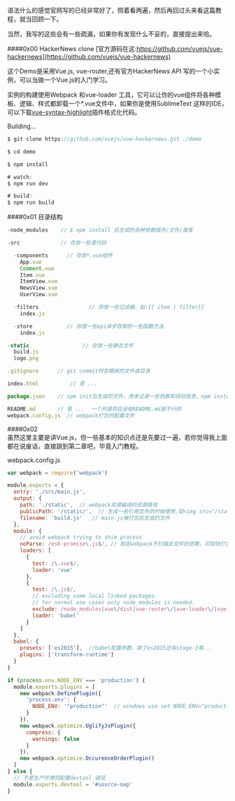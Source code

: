 语法什么的感觉官网写的已经非常好了，照着看两遍，然后再回过头来看这篇教程，就当回顾一下。

当然，我写的这些会有一些疏漏，如果你有发现什么不妥的，直接提出来哈。

####0x00 HackerNews clone
[官方源码在这:https://github.com/vuejs/vue-hackernews](https://github.com/vuejs/vue-hackernews)

这个Demo是采用Vue.js, vue-router,还有官方HackerNews API 写的一个小实例，可以当做一个Vue.js的入门学习。

实例的构建使用Webpack 和vue-loader 工具，它可以让你的vue组件将各种模板、逻辑、样式都卸载一个*.vue文件中，如果你是使用SublimeText 这样的IDE，可以下载[vue-syntax-highlight](https://github.com/vuejs/vue-syntax-highlight)插件格式化代码。

Building...
```javascript
$ git clone https://github.com/vuejs/vue-hackernews.git ./demo

$ cd demo

$ npm install 

# watch:
$ npm run dev 

# build:
$ npm run build
```

####0x01 目录结构
```javascript
-node_modules    // $ npm install 后生成的各种依赖插件/文件/类库

-src             // 存放一些源代码

  -components      // 存放*.vue组件
    App.vue
    Comment.vue
    Item.vue
    ItemView.vue
    NewsView.vue
    UserView.vue

  -filters				  // 存放一些过滤器，如:{{ item | filter}}
    index.js

  -store           // 存放一些api异步获取的一些函数方法
    index.js

-static					// 存放一些静态文件
  build.js
  logo.png

.gitignore      // git commit时忽略掉的文件或目录

index.html			// 恩 ...

package.json    // npm init后生成的文件，用来记录一些依赖和项目信息，npm install 会根据这个文件install

README.md       // 恩 ...  一个开源项目没有README.md是不行的
webpack.config.js  // webpack打包的配置文件
```

####0x02  
虽然这里主要是讲Vue.js，但一些基本的知识点还是先要过一遍，若你觉得我上面都在说废话，直接跳到第二章吧，毕竟入门教程。

webpack.config.js 
```javascript
var webpack = require('webpack')

module.exports = {
  entry: './src/main.js',  
  output: {
    path: './static',  // webpack资源编译的资源路径
    publicPath: '/static/',  // 生成一些引用文件的时候使用,如<img src="/static">
    filename: 'build.js'   // main.js被打包后生成的文件
  },
  module: {
    // avoid webpack trying to shim process
    noParse: /es6-promise\.js$/, // 制定webpack不扫描此文件的依赖，可加快打包速度
    loaders: [
      {
        test: /\.vue$/,
        loader: 'vue'
      },
      {
        test: /\.js$/,
        // excluding some local linked packages.
        // for normal use cases only node_modules is needed.
        exclude: /node_modules|vue\/dist|vue-router\/|vue-loader\/|vue-hot-reload-api\//,
        loader: 'babel'
      }
    ]
  },
  babel: {
    presets: ['es2015'],  //babel配置参数，除了es2015还有stage-2等...
    plugins: ['transform-runtime']
  }
}

if (process.env.NODE_ENV === 'production') {
  module.exports.plugins = [
    new webpack.DefinePlugin({
      'process.env': {
        NODE_ENV: '"production"'  // windows use set NODE_ENV="production" && npm run dev
      }
    }),
    new webpack.optimize.UglifyJsPlugin({
      compress: {
        warnings: false
      }
    }),
    new webpack.optimize.OccurenceOrderPlugin()
  ]
} else {
  // 不是生产环境则配置devtool 调试
  module.exports.devtool = '#source-map'
}

```